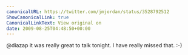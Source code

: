 ```yaml
---
canonicalURL: https://twitter.com/jmjordan/status/3528792512
ShowCanonicalLink: true
CanonicalLinkText: View original on
date: 2009-08-25T04:48:50+00:00
---
```

@diazap it was really great to talk tonight. I have really missed that. :-)